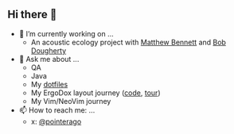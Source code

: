 ## Hi there 👋
- 🔭 I’m currently working on ...
  - An acoustic ecology project with [Matthew Bennett](https://soundandsensory.com/) and [Bob Dougherty](https://web.stanford.edu/~bobd/cgi-bin/)
- 💬 Ask me about ...
  - QA
  - Java
  - My [dotfiles](../../../dotfiles)
  - My ErgoDox layout journey ([code](../../../oryx-with-custom-qmk), [tour](https://configure.zsa.io/embed/ergodox-ez-st/layouts/ndVrG/latest/0))
  - My Vim/NeoVim journey
- 📫 How to reach me: ...
  - x: [@pointerago](https://x.com/pointerago)
